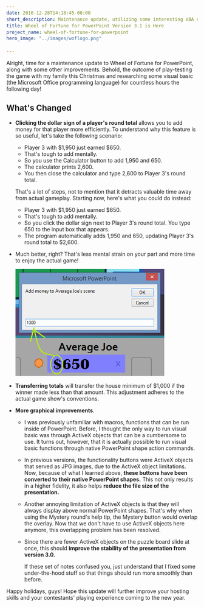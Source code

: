 ```yaml
---
date: 2016-12-28T14:18:45-08:00
short_description: Maintenance update, utilizing some interesting VBA discoveries.
title: Wheel of Fortune for PowerPoint Version 3.1 is Here
project_name: wheel-of-fortune-for-powerpoint
hero_image: "../images/woflogo.png"

---
```

Alright, time for a maintenance update to Wheel of Fortune for PowerPoint, along with some other improvements. Behold, the outcome of play-testing the game with my family this Christmas and researching some visual basic (the Microsoft Office programming language) for countless hours the following day!

## What's Changed

* **Clicking the dollar sign of a player's round total** allows you to add money for that player more efficiently. To understand why this feature is so useful, let's take the following scenario:
  * Player 3 with $1,950 just earned $650.
  * That's tough to add mentally.
  * So you use the Calculator button to add 1,950 and 650.
  * The calculator prints 2,600.
  * You then close the calculator and type 2,600 to Player 3's round total.

  That's a lot of steps, not to mention that it detracts valuable time away from actual gameplay. Starting now, here's what you could do instead:
  * Player 3 with $1,950 just earned $650.
  * That's tough to add mentally.
  * So you click the dollar sign next to Player 3's round total. You type 650 to the input box that appears.
  * The program automatically adds 1,950 and 650, updating Player 3's round total to $2,600.


* Much better, right? That's less mental strain on your part and more time to enjoy the actual game!  
    
  ![](../images/wof31demo.png)
* **Transferring totals** will transfer the house minimum of $1,000 if the winner made less than that amount. This adjustment adheres to the actual game show's conventions.
* **More graphical improvements**.
  * I was previously unfamiliar with macros, functions that can be run inside of PowerPoint. Before, I thought the only way to run visual basic was through ActiveX objects that can be a cumbersome to use. It turns out, however, that it is actually possible to run visual basic functions through native PowerPoint shape action commands.
  * In previous versions, the functionality buttons were ActiveX objects that served as JPG images, due to the ActiveX object limitations. Now, because of what I learned above, **these buttons have been converted to their native PowerPoint shapes.** This not only results in a higher fidelity, it also helps **reduce the file size of the presentation.**
  * Another annoying limitation of ActiveX objects is that they will always display above normal PowerPoint shapes. That's why when using the Mystery round's help tip, the Mystery button would overlap the overlay. Now that we don't have to use ActiveX objects here anymore, this overlapping problem has been resolved.
  * Since there are fewer ActiveX objects on the puzzle board slide at once, this should **improve the stability of the presentation from version 3.0.**  
      
    If these set of notes confused you, just understand that I fixed some under-the-hood stuff so that things should run more smoothly than before.

Happy holidays, guys! Hope this update will further improve your hosting skills and your contestants' playing experience coming to the new year.